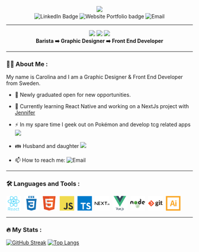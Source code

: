 <div id="header" align="center">
 <img src="https://i.giphy.com/media/v1.Y2lkPTc5MGI3NjExdmtxMGQzNG96MHJkNWhpODdqM3AwNDk2d3dpZGszd3ZxYzI2enRmdCZlcD12MV9pbnRlcm5hbF9naWZfYnlfaWQmY3Q9dHM/8Z1lvDbRh3rOgaM2Bb/giphy.gif" width="150"/>
<div id="badges" >
   <img src="https://img.shields.io/badge/LinkedIn-blue?style=flat&logo=linkedin&logoColor=white" alt="LinkedIn Badge" link="https%3A%2F%2Fwww.linkedin.com%2Fin%2Fcarolina-warntorp%2F"/>
 <img src="https://img.shields.io/badge/Portfolio-5d5787?style=flat&logoColor=white" alt="Website Portfolio badge" link="https%3A%2F%2Fcarolina.warntorp.se"/>
   <img src="https://img.shields.io/badge/Email-797F78?style=flat&logoColor=white" alt="Email" link="https%3A%2F%2Fcarolina.warntorp.se%2Fcontact"/>

</div></div>



---
<div id="banner"   align="center">
  <img src="https://i.giphy.com/media/v1.Y2lkPTc5MGI3NjExNHU3OXhxemE3bGhlcmQxNzEwZHRhdmJ4dHRvZ2hzdDdrdW84czJ4cyZlcD12MV9pbnRlcm5hbF9naWZfYnlfaWQmY3Q9Zw/EDShIoVYEXZh56JT9y/giphy.gif" height="150"/>
  <img src="https://i.giphy.com/media/v1.Y2lkPTc5MGI3NjExMDByNWFubW9sc2ZpbXNwb3J4cXJuYnd2M2ttMHRrbjAyeWNqbm5tNiZlcD12MV9pbnRlcm5hbF9naWZfYnlfaWQmY3Q9Zw/nAPg6ByO12P3ilpfrY/giphy.gif" height="150"/>
  <img src="https://i.giphy.com/media/v1.Y2lkPTc5MGI3NjExdTRjbG4wOGYyaGFyd3MwM3UzdWlvb3djbzQzYjhwZTVkaWhka2pvdiZlcD12MV9pbnRlcm5hbF9naWZfYnlfaWQmY3Q9Zw/2IudUHdI075HL02Pkk/giphy.gif" height="150"/>
 <br/>
 <b margin="0">Barista ➡️ Graphic Designer ➡️ Front End Developer</b>
</div>
  
---

### :woman_technologist: About Me :
My name is Carolina and I am a Graphic Designer & Front End Developer from Sweden.

- :telescope: Newly graduated open for new opportunities.

- :seedling: Currently learning React Native and working on a NextJs project with [Jennifer](https://github.com/jennifer-mcallister)

- :zap: In my spare time I geek out on Pokémon and develop tcg related apps <img src="https://i.giphy.com/media/v1.Y2lkPTc5MGI3NjExNW5tdG1hbWJ4a3A3ZHQzeDAwbWQyMXF5dXNoZDQ3bXV2MzdocnJudCZlcD12MV9pbnRlcm5hbF9naWZfYnlfaWQmY3Q9cw/Sd9XrDFZZ0Q0OXAdJM/giphy.gif" width="30"/>

- :family: Husband and daughter <img src="https://i.giphy.com/media/v1.Y2lkPTc5MGI3NjExa2Z1emg5Mml4cTV6ZjcyYTNycTV5b2l6enVpbjlhajhhZGw2cmh2cCZlcD12MV9pbnRlcm5hbF9naWZfYnlfaWQmY3Q9cw/fLPFNWDptCOClH0rr1/giphy.gif" width="30"/>

- :mailbox: How to reach me: <img src="https://img.shields.io/badge/Email-797F78?style=flat&logoColor=white" alt="Email" link="https%3A%2F%2Fcarolina.warntorp.se%2Fcontact"/>

---

### :hammer_and_wrench: Languages and Tools :
<div>
  <img src="https://github.com/devicons/devicon/blob/master/icons/react/react-original-wordmark.svg" title="React" alt="React" width="40" height="40"/>&nbsp;
  <img src="https://github.com/devicons/devicon/blob/master/icons/css3/css3-plain-wordmark.svg"  title="CSS3" alt="CSS" width="40" height="40"/>&nbsp;
  <img src="https://github.com/devicons/devicon/blob/master/icons/html5/html5-original.svg" title="HTML5" alt="HTML" width="40" height="40"/>&nbsp;
  <img src="https://github.com/devicons/devicon/blob/master/icons/javascript/javascript-original.svg" title="JavaScript" alt="JavaScript" width="40" height="40"/>&nbsp;
  <img src="https://github.com/devicons/devicon/blob/master/icons/typescript/typescript-original.svg" title="TypeScript" alt="TypeScript" width="40" height="40"/>&nbsp;
  <img src="https://github.com/devicons/devicon/blob/master/icons/nextjs/nextjs-original-wordmark.svg" title="NextJS" alt="NextJS" width="40" height="40"/>&nbsp;
  <img src="https://github.com/devicons/devicon/blob/master/icons/vuejs/vuejs-original-wordmark.svg" title="VueJS" alt="VueJS" width="40" height="40"/>&nbsp;
  <img src="https://github.com/devicons/devicon/blob/master/icons/nodejs/nodejs-original-wordmark.svg" title="NodeJS" alt="NodeJS" width="40" height="40"/>&nbsp;
  <img src="https://github.com/devicons/devicon/blob/master/icons/git/git-original-wordmark.svg" title="Git" **alt="Git" width="40" height="40"/>&nbsp;
  <img src="https://github.com/devicons/devicon/blob/master/icons/illustrator/illustrator-line.svg" title="Illustrator" alt="Illustrator" width="40" height="40"/>&nbsp;
</div>

--- 
### :fire: My Stats :
[![GitHub Streak](https://github-readme-streak-stats.herokuapp.com?user=Carowa27&theme=tokyonight&hide_border=true&date_format=j%20M%5B%20Y%5D&exclude_days=Sun%2CSat&card_width=500&card_height=245)](https://git.io/streak-stats)
[![Top Langs](https://github-readme-stats.vercel.app/api/top-langs/?username=Carowa27&theme=tokyonight&hide_border=true&card_width=500&langs_count=4)](https://github.com/anuraghazra/github-readme-stats)

